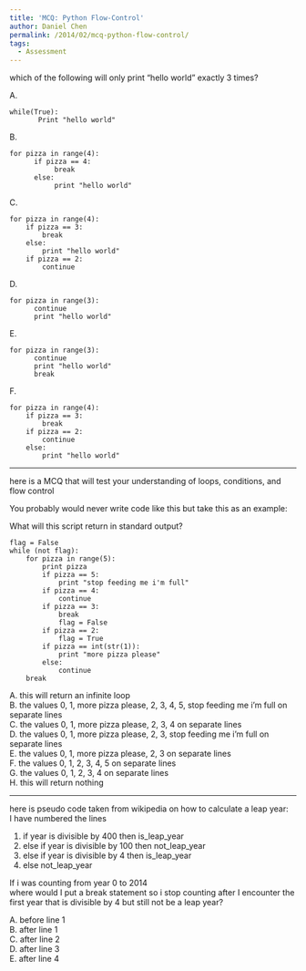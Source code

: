 ```yaml
---
title: 'MCQ: Python Flow-Control'
author: Daniel Chen
permalink: /2014/02/mcq-python-flow-control/
tags:
  - Assessment
---
```

which of the following will only print &#8220;hello world&#8221; exactly 3 times?

A.

     
    while(True):
           Print "hello world"
    

B.

     
    for pizza in range(4):
          if pizza == 4:
               break
          else:
               print "hello world"
    

C.

     
    for pizza in range(4):
        if pizza == 3:
            break
        else:
            print "hello world"
        if pizza == 2:
            continue
    

D.

     
    for pizza in range(3):
          continue
          print "hello world"
    

E.

     
    for pizza in range(3):
          continue
          print "hello world"
          break
    

F.

     
    for pizza in range(4):
        if pizza == 3:
            break
        if pizza == 2:
            continue
        else:
            print "hello world"
    

* * *

here is a MCQ that will test your understanding of loops, conditions, and flow control

You probably would never write code like this but take this as an example:

What will this script return in standard output?

    
    flag = False
    while (not flag):
        for pizza in range(5):
            print pizza
            if pizza == 5:
                print "stop feeding me i'm full"
            if pizza == 4:
                continue
            if pizza == 3:
                break
                flag = False
            if pizza == 2:
                flag = True
            if pizza == int(str(1)):
                print "more pizza please"
            else:
                continue
        break
    

A. this will return an infinite loop  
B. the values 0, 1, more pizza please, 2, 3, 4, 5, stop feeding me i&#8217;m full on separate lines  
C. the values 0, 1, more pizza please, 2, 3, 4 on separate lines  
D. the values 0, 1, more pizza please, 2, 3, stop feeding me i&#8217;m full on separate lines  
E. the values 0, 1, more pizza please, 2, 3 on separate lines  
F. the values 0, 1, 2, 3, 4, 5 on separate lines  
G. the values 0, 1, 2, 3, 4 on separate lines  
H. this will return nothing

* * *

here is pseudo code taken from wikipedia on how to calculate a leap year:  
I have numbered the lines

1. if year is divisible by 400 then is\_leap\_year  
2. else if year is divisible by 100 then not\_leap\_year  
3. else if year is divisible by 4 then is\_leap\_year  
4. else not\_leap\_year

If i was counting from year 0 to 2014  
where would I put a break statement so i stop counting after I encounter the first year that is divisible by 4 but still not be a leap year?

A. before line 1  
B. after line 1  
C. after line 2  
D. after line 3  
E. after line 4
